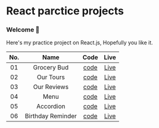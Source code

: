 # React parctice projects

### Welcome 👋
Here's my practice project on React.js, Hopefully you like it.

|No.|Name|Code|Live|
|:---:|:----:|:----:|:----:|
|01|Grocery Bud|[code](https://github.com/MostafaIsmaiel/react-practice/tree/main/grocery-bud)|[Live](https://grocerybud-react.netlify.app/)|
|02|Our Tours|[code](https://github.com/MostafaIsmaiel/react-practice/tree/main/our-tour)|[Live](https://ourtours-react.netlify.app/)|
|03|Our Reviews|[code](https://github.com/MostafaIsmaiel/react-practice/blob/main/our-reviews/)|[Live](https://ourreviews-react.netlify.app/)|
|04|Menu|[code](https://github.com/MostafaIsmaiel/react-practice/blob/main/menu/)|[Live](https://menus-react.netlify.app/)|
|05|Accordion|[code](https://github.com/MostafaIsmaiel/react-practice/blob/main/accordion/)|[Live](https://accordion-reactpractice.netlify.app/)|
|06|Birthday Reminder|[code](https://github.com/MostafaIsmaiel/react-practice/blob/main/birthday-reminder/)|[Live](https://reminder-birthday-react.netlify.app/)|
